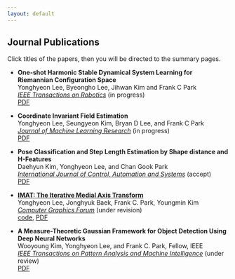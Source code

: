 ```yaml
---
layout: default
---
```


## Journal Publications

Click titles of the papers, then you will be directed to the summary pages.
+ __One-shot Harmonic Stable Dynamical System Learning for Riemannian Configuration Space__  
Yonghyeon Lee, Byeongho Lee, Jihwan Kim and Frank C Park  
[*IEEE Transactions on Robotics*](https://www.ieee-ras.org/publications/t-ro) (in progress)  
[PDF]()

+ __Coordinate Invariant Field Estimation__  
Yonghyeon Lee, Seungyeon Kim, Bryan D Lee, and Frank C Park  
[*Journal of Machine Learning Research*](https://www.jmlr.org/) (in progress)  
[PDF]()

+ __Pose Classification and Step Length Estimation by Shape distance and H-Features__  
Daehyun Kim, Yonghyeon Lee, and Chan Gook Park  
[*International Journal of Control, Automation and Systems*](https://www.springer.com/journal/12555/) (accept)  
[PDF]()

+ [__IMAT: The Iterative Medial Axis Transform__](./Journal_Publications/IMAT/imat.md)  
Yonghyeon Lee, Jonghyuk Baek, Frank C. Park, Youngmin Kim  
[*Computer Graphics Forum*](https://onlinelibrary.wiley.com/journal/14678659) (under revision)  
[code](https://github.com/Gabe-YHLee/IterativeMAT), [PDF]()

+ __A Measure-Theoretic Gaussian Framework for Object Detection Using Deep Neural Networks__  
Wooyoung Kim, Yonghyeon Lee, and Frank C. Park, Fellow, IEEE  
[*IEEE Transactions on Pattern Analysis and Machine Intelligence*](https://www.computer.org/csdl/journal/tp) (under review)  
[PDF]()

